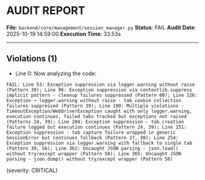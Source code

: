 # AUDIT REPORT

**File**: `backend/core/management/session_manager.py`
**Status**: FAIL
**Audit Date**: 2025-10-19 14:59:00
**Execution Time**: 33.53s

---

## Violations (1)

- Line 0: Now analyzing the code:

```
FAIL: Line 53: Exception suppression via logger.warning without raise (Pattern 39); Line 96: Exception suppression via contextlib.suppress implicit pattern - cleanup failures suppressed (Pattern 60); Line 126: Exception → logger.warning without raise - tab cookie collection failures suppressed (Pattern 39); Line 190: Multiple violations - TimeoutException/WebDriverException caught with only logger.warning, execution continues, failed tabs tracked but exceptions not raised (Patterns 24, 39); Line 204: Exception suppression - tab creation failure logged but execution continues (Pattern 24, 39); Line 251: Exception suppression - tab capture failure wrapped in generic SessionError but continues fallback (Pattern 27, 30); Line 254: Exception suppression via logger.warning with fallback to single tab (Pattern 39, 56); Line 362: Uncaught JSON parsing - json.load() without try/except wrapper (Pattern 50); Line 365: Uncaught JSON parsing - json.dump() without try/except wrapper (Pattern 50)
```
 (severity: CRITICAL)

